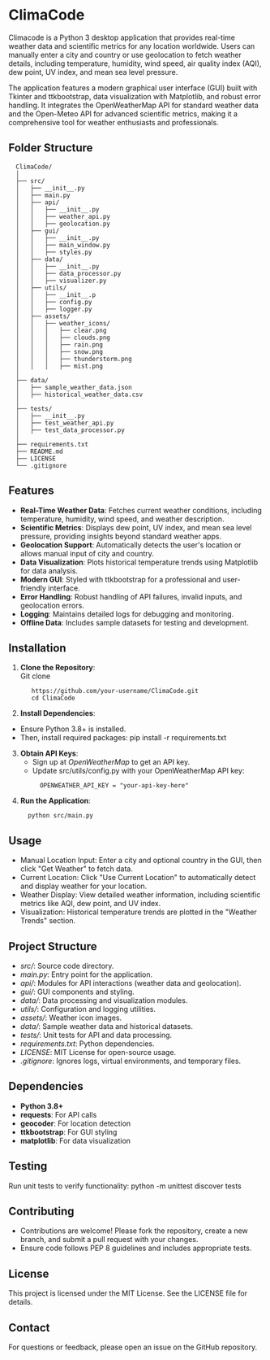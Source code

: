 # ClimaCode

Climacode is a Python 3 desktop application that provides real-time weather data and scientific metrics for any location worldwide. Users can manually enter a city and country or use geolocation to fetch weather details, including temperature, humidity, wind speed, air quality index (AQI), dew point, UV index, and mean sea level pressure. 

The application features a modern graphical user interface (GUI) built with Tkinter and ttkbootstrap, data visualization with Matplotlib, and robust error handling. It integrates the OpenWeatherMap API for standard weather data and the Open-Meteo API for advanced scientific metrics, making it a comprehensive tool for weather enthusiasts and professionals.  
## Folder Structure   
     
      ClimaCode/
      │
      ├── src/
      │   ├── __init__.py
      │   ├── main.py
      │   ├── api/
      │   │   ├── __init__.py
      │   │   ├── weather_api.py
      │   │   ├── geolocation.py
      │   ├── gui/
      │   │   ├── __init__.py
      │   │   ├── main_window.py
      │   │   ├── styles.py
      │   ├── data/
      │   │   ├── __init__.py
      │   │   ├── data_processor.py
      │   │   ├── visualizer.py
      │   ├── utils/
      │   │   ├── __init__.p 
      │   │   ├── config.py
      │   │   ├── logger.py
      │   ├── assets/
      │   │   ├── weather_icons/
      │   │   │   ├── clear.png
      │   │   │   ├── clouds.png
      │   │   │   ├── rain.png
      │   │   │   ├── snow.png
      │   │   │   ├── thunderstorm.png
      │   │   │   ├── mist.png
      │
      ├── data/
      │   ├── sample_weather_data.json
      │   ├── historical_weather_data.csv
      │
      ├── tests/
      │   ├── __init__.py
      │   ├── test_weather_api.py
      │   ├── test_data_processor.py
      │
      ├── requirements.txt
      ├── README.md
      ├── LICENSE
      └── .gitignore
## Features
- **Real-Time Weather Data**: Fetches current weather conditions, including temperature, humidity, wind speed, and weather description.
- **Scientific Metrics**: Displays dew point, UV index, and mean sea level pressure, providing insights beyond standard weather apps.
- **Geolocation Support**: Automatically detects the user's location or allows manual input of city and country.
- **Data Visualization**: Plots historical temperature trends using Matplotlib for data analysis.
- **Modern GUI**: Styled with ttkbootstrap for a professional and user-friendly interface.
- **Error Handling**: Robust handling of API failures, invalid inputs, and geolocation errors.
- **Logging**: Maintains detailed logs for debugging and monitoring.
- **Offline Data**: Includes sample datasets for testing and development.

## Installation
1. **Clone the Repository**:  
      Git clone
   ```
      https://github.com/your-username/ClimaCode.git
      cd ClimaCode
3. **Install Dependencies**:
 - Ensure Python 3.8+ is installed.
 - Then, install required packages:
        pip install -r requirements.txt
3. **Obtain API Keys**:
   - Sign up at *OpenWeatherMap* to get an API key.
   - Update src/utils/config.py with your OpenWeatherMap API key:
     ```
       OPENWEATHER_API_KEY = "your-api-key-here"
4. **Run the Application**: 
     ```
       python src/main.py
## Usage
- Manual Location Input: Enter a city and optional country in the GUI, then click "Get Weather" to fetch data.
- Current Location: Click "Use Current Location" to automatically detect and display weather for your location.
- Weather Display: View detailed weather information, including scientific metrics like AQI, dew point, and UV index.
- Visualization: Historical temperature trends are plotted in the "Weather Trends" section.
## Project Structure
- *src/*: Source code directory.
- *main.py*: Entry point for the application.
- *api/*: Modules for API interactions (weather data and geolocation).
- *gui/*: GUI components and styling.
- *data/*: Data processing and visualization modules.
- *utils/*: Configuration and logging utilities.
- *assets/*: Weather icon images.
- *data/*: Sample weather data and historical datasets.
- *tests/*: Unit tests for API and data processing.
- *requirements.txt*: Python dependencies.
- *LICENSE*: MIT License for open-source usage.
- *.gitignore*: Ignores logs, virtual environments, and temporary files.
## Dependencies
- **Python 3.8+**
- **requests**: For API calls
- **geocoder**: For location detection
- **ttkbootstrap**: For GUI styling
- **matplotlib**: For data visualization
## Testing
Run unit tests to verify functionality:
python -m unittest discover tests
## Contributing
- Contributions are welcome! Please fork the repository, create a new branch, and submit a pull request with your changes.
- Ensure code follows PEP 8 guidelines and includes appropriate tests.
## License
This project is licensed under the MIT License. See the LICENSE file for details.
## Contact
For questions or feedback, please open an issue on the GitHub repository.
